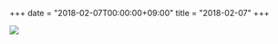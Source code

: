+++
date = "2018-02-07T00:00:00+09:00"
title = "2018-02-07"
+++

<img class="img-fluid" src="/2018-02-07.jpg" />
